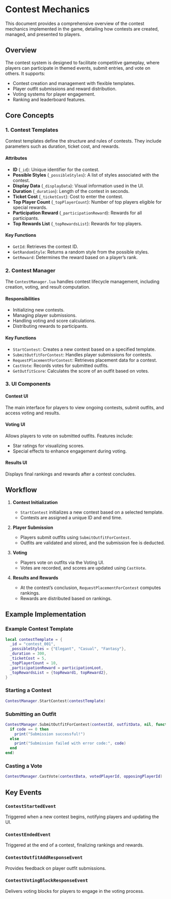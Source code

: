 # Contest Mechanics

This document provides a comprehensive overview of the contest mechanics implemented in the game, detailing how contests are created, managed, and presented to players.

## Overview

The contest system is designed to facilitate competitive gameplay, where players can participate in themed events, submit entries, and vote on others. It supports:
- Contest creation and management with flexible templates.
- Player outfit submissions and reward distribution.
- Voting systems for player engagement.
- Ranking and leaderboard features.

## Core Concepts

### 1. **Contest Templates**

Contest templates define the structure and rules of contests. They include parameters such as duration, ticket cost, and rewards.

#### Attributes
- **ID** (`_id`): Unique identifier for the contest.
- **Possible Styles** (`_possibleStyles`): A list of styles associated with the contest.
- **Display Data** (`_displayData`): Visual information used in the UI.
- **Duration** (`_duration`): Length of the contest in seconds.
- **Ticket Cost** (`_ticketCost`): Cost to enter the contest.
- **Top Player Count** (`_topPlayerCount`): Number of top players eligible for special rewards.
- **Participation Reward** (`_participationReward`): Rewards for all participants.
- **Top Rewards List** (`_topRewardsList`): Rewards for top players.

#### Key Functions
- `GetId`: Retrieves the contest ID.
- `GetRandomStyle`: Returns a random style from the possible styles.
- `GetReward`: Determines the reward based on a player’s rank.

### 2. **Contest Manager**

The `ContestManager.lua` handles contest lifecycle management, including creation, voting, and result computation.

#### Responsibilities
- Initializing new contests.
- Managing player submissions.
- Handling voting and score calculations.
- Distributing rewards to participants.

#### Key Functions
- `StartContest`: Creates a new contest based on a specified template.
- `SubmitOutfitForContest`: Handles player submissions for contests.
- `RequestPlacementForContest`: Retrieves placement data for a contest.
- `CastVote`: Records votes for submitted outfits.
- `GetOutfitScore`: Calculates the score of an outfit based on votes.

### 3. **UI Components**

#### Contest UI
The main interface for players to view ongoing contests, submit outfits, and access voting and results.

#### Voting UI
Allows players to vote on submitted outfits. Features include:
- Star ratings for visualizing scores.
- Special effects to enhance engagement during voting.

#### Results UI
Displays final rankings and rewards after a contest concludes.

## Workflow

1. **Contest Initialization**
   - `StartContest` initializes a new contest based on a selected template.
   - Contests are assigned a unique ID and end time.

2. **Player Submission**
   - Players submit outfits using `SubmitOutfitForContest`.
   - Outfits are validated and stored, and the submission fee is deducted.

3. **Voting**
   - Players vote on outfits via the Voting UI.
   - Votes are recorded, and scores are updated using `CastVote`.

4. **Results and Rewards**
   - At the contest’s conclusion, `RequestPlacementForContest` computes rankings.
   - Rewards are distributed based on rankings.

## Example Implementation

### Example Contest Template
```lua
local contestTemplate = {
  _id = "contest_001",
  _possibleStyles = {"Elegant", "Casual", "Fantasy"},
  _duration = 300,
  _ticketCost = 5,
  _topPlayerCount = 10,
  _participationReward = participationLoot,
  _topRewardsList = {topReward1, topReward2},
}
```

### Starting a Contest
```lua
ContestManager.StartContest(contestTemplate)
```

### Submitting an Outfit
```lua
ContestManager.SubmitOutfitForContest(contestId, outfitData, nil, function(code)
  if code == 0 then
    print("Submission successful!")
  else
    print("Submission failed with error code:", code)
  end
end)
```

### Casting a Vote
```lua
ContestManager.CastVote(contestData, votedPlayerId, opposingPlayerId)
```

## Key Events

### `ContestStartedEvent`
Triggered when a new contest begins, notifying players and updating the UI.

### `ContestEndedEvent`
Triggered at the end of a contest, finalizing rankings and rewards.

### `ContestOutfitAddResponseEvent`
Provides feedback on player outfit submissions.

### `ContestVotingBlockResponseEvent`
Delivers voting blocks for players to engage in the voting process.
